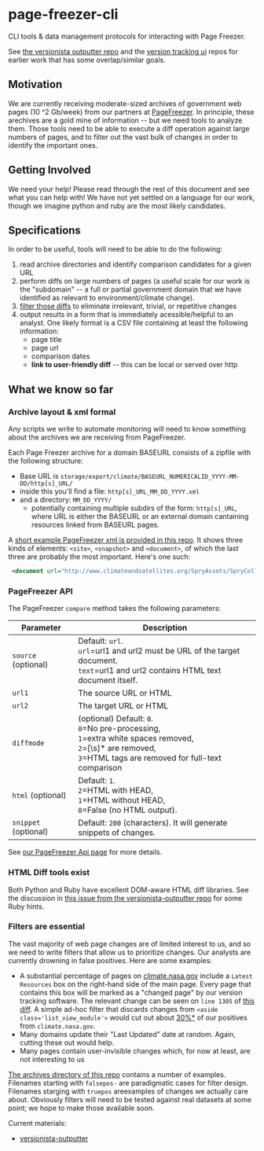 # page-freezer-cli
CLI tools &amp; data management protocols for interacting with Page Freezer.

See [the versionista outputter repo](https://github.com/edgi-govdata-archiving/versionista-outputter) and the [version tracking ui](https://github.com/edgi-govdata-archiving/version-tracking-ui) repos for earlier work that has some overlap/similar goals. 

## Motivation
We are currently receiving moderate-sized archives of government web pages (10 ^2 Gb/week) from our partners at [PageFreezer](http://pagefreezer.com). In principle, these arechives are a gold mine of information -- but we need tools to analyze them. Those tools need to be able to execute a diff operation against large numbers of pages, and to filter out the vast bulk of changes in order to identify the important ones.

## Getting Involved
We need your help! Please read through the rest of this document and see what you can help with!  We have not yet settled on a language for our work, though we imagine python and ruby are the most likely candidates. 

## Specifications

In order to be useful, tools will need to be able to do the following:

1. read archive directories and identify comparison candidates for a given URL
2. perform diffs on large numbers of pages (a useful scale for our work is the "subdomain" -- a full or partial government domain that we have identified as relevant to environment/climate change).
3. [filter those diffs](#filters-are-essential) to eliminate irrelevant, trivial, or repetitive changes
4. output results in a form that is immediately acessible/helpful to an analyst. One likely format is a CSV file containing at least the following information:
   - page title
   - page url
   - comparison dates
   - **link to user-friendly diff** -- this can be local or served over http

## What we know so far

### Archive layout & xml formal
Any scripts we write to automate monitoring will need to know something about the archives we are receiving from PageFreezer. 

Each Page Freezer archive for a domain BASEURL consists of a zipfile with the following structure:

- Base URL is `storage/export/climate/BASEURL_NUMERICALID_YYYY-MM-DD/http[s]_URL/`
- inside this you'll find a file: `http[s]_URL_MM_DD_YYYY.xml`
- and a directory: `MM_DD_YYYY/`
  - potentially containing multiple subdirs of the form: `http[s]_URL`, where URL is either the BASEURL or an external domain cantaining resources linked from BASEURL pages.

A [short example PageFreezer xml is provided in this repo](archives/http_www.climateandsatellites.org_01_20_2017.xml). It shows three kinds of elements: `<site>`, `<snapshot>` and `<document>`, of which the last three are probably the most important.  Here's one such: 
```xml
 <document url="http://www.climateandsatellites.org/SpryAssets/SpryCollapsiblePanel.css" timestamp="20-01-2017 06:22 PM" hash="324832c39c58c0412a98e0aac9e00d5ea20ded8d1ce1e78ebeb5137984d3ca7a1f11ef89dcad4792b0818196d53756e547eefa135099f3443be1f6a782426353" filename="http_www.climateandsatellites.org/SpryAssets/SpryCollapsiblePanel.css"/>
```

### PageFreezer API

The PageFreezer `compare` method takes the following parameters: 

| Parameter	| Description |
|-----------|-------------|
| `source` (optional)|	Default: `url`. <br>`url`=url1 and url2 must be URL of the target document. <br>`text`=url1 and url2 contains HTML text document itself. |
| `url1` |	The source URL or HTML |
| `url2` |	The target URL or HTML |
| `diffmode` | (optional)	Default: `0`. <br>`0`=No pre-processing, <br>`1`=extra white spaces removed, <br>`2`=[\s]* are removed,<br>`3`=HTML tags are removed for full-text comparison |
| `html`  (optional) |	Default: `1`. <br>`2`=HTML with HEAD, <br>`1`=HTML without HEAD, <br>`0`=False (no HTML output). |
| `snippet`  (optional)	 | Default: `200` (characters). It will generate snippets of changes. |

See [our PageFreezer Api page](./pagefreezer-api.md) for more details.

### HTML Diff tools exist

Both Python and Ruby have excellent DOM-aware HTML diff libraries. See the discussion in [this issue from the versionista-outputter repo](https://github.com/edgi-govdata-archiving/versionista-outputter/issues/1) for some Ruby hints. 

### Filters are essential

The vast majority of web page changes are of limited interest to us, and so we need to write filters that allow us to prioritize changes. Our analysts are currently drowning in false positives. Here are some examples:

* A substantial percentage of pages on [climate.nasa.gov](http://climate.nasa.gov) include a `Latest Resources` box on the right-hand side of the main page. Every page that contains this box will be marked as a "changed page" by our version tracking software. The relevant change can be seen on `line 1305` of [this diff](https://gist.github.com/va-client/c25c6def28b760f25e3190b1e986d2e3/revisions#diff-8a777b7cd35d6141f393542135beb397R1306). A simple ad-hoc filter that discards changes from `<aside class='list_view_module'>` would cut out about [30%*](# "Made Up Number.") of our positives from `climate.nasa.gov`.
* Many domains update their "Last Updated" date at random. Again, cutting these out would help.
* Many pages contain user-invisible changes which, for now at least, are not interesting to us

[The archives directory of this repo](./archives) contains a number of examples. Filenames starting with `falsepos-` are paradigmatic cases for filter design. Filenames starging with `truepos` areexamples of changes we actually care about.  Obviously filters will need to be tested against real datasets at some point; we hope to make those available soon. 

Current materials:
* [versionista-outputter](https://github.com/edgi-govdata-archiving/versionista-outputter)
